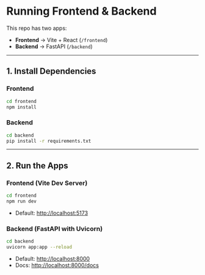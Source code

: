 
# Running Frontend & Backend

This repo has two apps:

- **Frontend** → Vite + React (`/frontend`)
- **Backend** → FastAPI (`/backend`)

---

## 1. Install Dependencies

### Frontend
```bash
cd frontend
npm install
````

### Backend

```bash
cd backend
pip install -r requirements.txt
```

---

## 2. Run the Apps

### Frontend (Vite Dev Server)

```bash
cd frontend
npm run dev
```

* Default: [http://localhost:5173](http://localhost:5173)

### Backend (FastAPI with Uvicorn)

```bash
cd backend
uvicorn app:app --reload
```

* Default: [http://localhost:8000](http://localhost:8000)
* Docs: [http://localhost:8000/docs](http://localhost:8000/docs)

